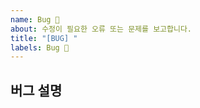 ```yaml
---
name: Bug 🚨
about: 수정이 필요한 오류 또는 문제를 보고합니다.
title: "[BUG] "
labels: Bug 🚨
---
```


## 버그 설명
<!-- 버그에 대한 간결한 설명과 재현 방법을 제공해 주세요. -->
